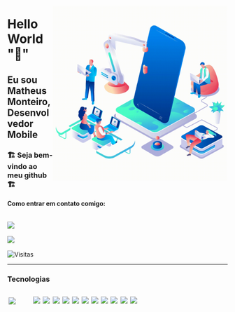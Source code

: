 <img src="./assets/Mobileapp.gif"
 min-width="400px" max-width="400px" width="400px" align="right" alt="App"
/>

# Hello World ":wave:"

## Eu sou Matheus Monteiro, Desenvolvedor Mobile

### :building_construction: Seja bem-vindo ao meu github :building_construction:</br>

#### Como entrar em contato comigo:</br>

<div
style="display:flex; flex-direction: column-reverse;">
  <a href="mailto: matheus.stack.20@hotmail.com"
target="blank" alt="Outlook">
  <img src="https://img.shields.io/badge/Microsoft_Outlook-0078D4?style=for-the-badge&logo=microsoft-outlookogoColor=white"
  />
</a>

<a href="https://www.linkedin.com/in/dev-matheus-monteiro/"
target="blank" alt="LinkedIn">
  <img src="https://img.shields.io/badge/-Linkedin-1C1C1C?style=for-the-badge&logo=Linkedin&logoColor=00FFFF&link=https://www.linkedin.com/in/luccasalves/"
  />
</a>
</div>

![Visitas](https://komarev.com/ghpvc/?username=m7bug&color=orange&style=for-the-badge)

<hr
/>

### Tecnologias

<div style="width: 300px; display:flex !important; flex-wrap: wrap; justify-content: space-around; align-items:center;"
>
<img src="https://cdn.jsdelivr.net/gh/devicons/devicon/icons/android/android-original-wordmark.svg" min-width="50px" max-width="90px" width="50px"
/>

<img src="https://cdn.jsdelivr.net/gh/devicons/devicon/icons/androidstudio/androidstudio-original.svg"
min-width="50px" max-width="90px" width="50px"
/>

<img src="https://cdn.jsdelivr.net/gh/devicons/devicon/icons/kotlin/kotlin-original.svg"
min-width="50px" max-width="90px" width="50px"
/>

<img src="https://cdn.jsdelivr.net/gh/devicons/devicon/icons/nodejs/nodejs-original.svg"
min-width="50px" max-width="90px" width="50px"
/>

<img src="https://cdn.jsdelivr.net/gh/devicons/devicon/icons/swift/swift-original.svg"
min-width="50px" max-width="90px" width="50px"
/>

<img src="https://cdn.jsdelivr.net/gh/devicons/devicon/icons/typescript/typescript-original.svg"
min-width="50px" max-width="90px" width="50px"
/>

<img src="https://cdn.jsdelivr.net/gh/devicons/devicon/icons/docker/docker-original-wordmark.svg"
min-width="50px" max-width="90px" width="50px"
/>

<img src="https://cdn.jsdelivr.net/gh/devicons/devicon/icons/mysql/mysql-original-wordmark.svg"
min-width="50px" max-width="90px" width="50px"
/>

<img src="https://cdn.jsdelivr.net/gh/devicons/devicon/icons/sqlite/sqlite-original-wordmark.svg"
min-width="50px" max-width="90px" width="50px"
/>

<img src="https://cdn.jsdelivr.net/gh/devicons/devicon/icons/postgresql/postgresql-original-wordmark.svg"
min-width="50px" max-width="90px" width="50px"
/>

<img src="https://cdn.jsdelivr.net/gh/devicons/devicon/icons/dart/dart-original-wordmark.svg"
min-width="50px" max-width="90px" width="50px"
/>

<img src="https://cdn.jsdelivr.net/gh/devicons/devicon/icons/git/git-original-wordmark.svg"
min-width="50px" max-width="90px" width="50px"
/>

</div>
